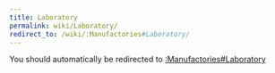 ```yaml
---
title: Laboratory
permalink: wiki/Laboratory/
redirect_to: /wiki/:Manufactories#Laboratory/
---
```


You should automatically be redirected to [:Manufactories#Laboratory](/keeperrl_wiki/:Manufactories#Laboratory/)
